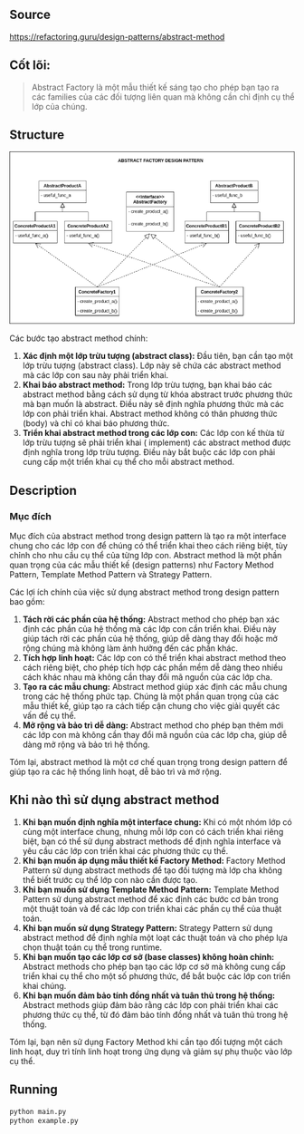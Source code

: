 ## Source

https://refactoring.guru/design-patterns/abstract-method

## Cốt lõi:

> Abstract Factory là một mẫu thiết kế sáng tạo cho phép bạn tạo ra các families của các đối tượng liên quan mà không
> cần chỉ định cụ thể lớp của chúng.

## Structure

![alt tag](abstract_factory.png)

Các bước tạo abstract method chính:

1. **Xác định một lớp trừu tượng (abstract class):** Đầu tiên, bạn cần tạo một lớp trừu tượng (abstract class). Lớp này
   sẽ chứa các abstract method mà các lớp con sau này phải triển khai.
2. **Khai báo abstract method:** Trong lớp trừu tượng, bạn khai báo các abstract method bằng cách sử dụng từ khóa
   abstract trước phương thức mà bạn muốn là abstract. Điều này sẽ định nghĩa phương thức mà các lớp con phải triển
   khai. Abstract method không có thân phương thức (body) và chỉ có khai báo phương thức.
3. **Triển khai abstract method trong các lớp con:** Các lớp con kế thừa từ lớp trừu tượng sẽ phải triển khai (
   implement) các abstract method được định nghĩa trong lớp trừu tượng. Điều này bắt buộc các lớp con phải cung cấp một
   triển khai cụ thể cho mỗi abstract method.

## Description

### Mục đích

Mục đích của abstract method trong design pattern là tạo ra một interface chung cho các lớp con để chúng có thể triển
khai theo cách riêng biệt, tùy chỉnh cho nhu cầu cụ thể của từng lớp con. Abstract method là một phần quan trọng của các
mẫu thiết kế (design patterns) như Factory Method Pattern, Template Method Pattern và Strategy Pattern.

Các lợi ích chính của việc sử dụng abstract method trong design pattern bao gồm:

1. **Tách rời các phần của hệ thống:** Abstract method cho phép bạn xác định các phần của hệ thống mà các lớp con cần
   triển khai. Điều này giúp tách rời các phần của hệ thống, giúp dễ dàng thay đổi hoặc mở rộng chúng mà không làm ảnh
   hưởng đến các phần khác.
2. **Tích hợp linh hoạt:** Các lớp con có thể triển khai abstract method theo cách riêng biệt, cho phép tích hợp các
   phần mềm dễ dàng theo nhiều cách khác nhau mà không cần thay đổi mã nguồn của các lớp cha.
3. **Tạo ra các mẫu chung:** Abstract method giúp xác định các mẫu chung trong các hệ thống phức tạp. Chúng là một phần
   quan trọng của các mẫu thiết kế, giúp tạo ra cách tiếp cận chung cho việc giải quyết các vấn đề cụ thể.
4. **Mở rộng và bảo trì dễ dàng:** Abstract method cho phép bạn thêm mới các lớp con mà không cần thay đổi mã nguồn của
   các lớp cha, giúp dễ dàng mở rộng và bảo trì hệ thống.

Tóm lại, abstract method là một cơ chế quan trọng trong design pattern để giúp tạo ra các hệ thống linh hoạt, dễ bảo trì
và mở rộng.

## Khi nào thì sử dụng abstract method

1. **Khi bạn muốn định nghĩa một interface chung:** Khi có một nhóm lớp có cùng một interface chung, nhưng mỗi lớp con
   có cách triển khai riêng biệt, bạn có thể sử dụng abstract methods để định nghĩa interface và yêu cầu các lớp con
   triển khai các phương thức cụ thể.
2. **Khi bạn muốn áp dụng mẫu thiết kế Factory Method:** Factory Method Pattern sử dụng abstract methods để tạo đối
   tượng mà lớp cha không thể biết trước cụ thể lớp con nào cần được tạo.
3. **Khi bạn muốn sử dụng Template Method Pattern:** Template Method Pattern sử dụng abstract method để xác định các
   bước cơ bản trong một thuật toán và để các lớp con triển khai các phần cụ thể của thuật toán.
4. **Khi bạn muốn sử dụng Strategy Pattern:** Strategy Pattern sử dụng abstract method để định nghĩa một loạt các thuật
   toán và cho phép lựa chọn thuật toán cụ thể trong runtime.
5. **Khi bạn muốn tạo các lớp cơ sở (base classes) không hoàn chỉnh:** Abstract methods cho phép bạn tạo các lớp cơ sở
   mà không cung cấp triển khai cụ thể cho một số phương thức, để bắt buộc các lớp con triển khai chúng.
6. **Khi bạn muốn đảm bảo tính đồng nhất và tuân thủ trong hệ thống:** Abstract methods giúp đảm bảo rằng các lớp con
   phải triển khai các phương thức cụ thể, từ đó đảm bảo tính đồng nhất và tuân thủ trong hệ thống.

Tóm lại, bạn nên sử dụng Factory Method khi cần tạo đối tượng một cách linh hoạt, duy trì tính linh hoạt trong ứng dụng
và giảm sự phụ thuộc vào lớp cụ thể.

## Running

```
python main.py
python example.py
```